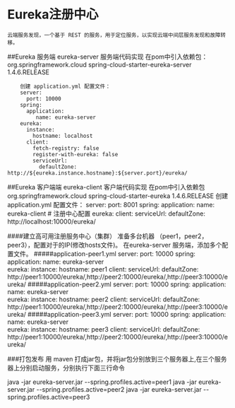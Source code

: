 # Eureka注册中心

    云端服务发现，一个基于 REST 的服务，用于定位服务，以实现云端中间层服务发现和故障转移。

##Eureka 服务端
    eureka-server 服务端代码实现
        在pom中引入依赖包：
        <dependency>
                    <groupId>org.springframework.cloud</groupId>
                    <artifactId>spring-cloud-starter-eureka-server</artifactId>
                    <version>1.4.6.RELEASE</version>
         </dependency>

        创建 application.yml 配置文件：
        server:
          port: 10000
        spring:
          application:
             name: eureka-server  
        eureka:
          instance:
            hostname: localhost
          client:
            fetch-registry: false
            register-with-eureka: false
            serviceUrl:
              defaultZone: http://${eureka.instance.hostname}:${server.port}/eureka/

##Eureka 客户端端
    eureka-client 客户端代码实现
         在pom中引入依赖包
         <dependency>
                     <groupId>org.springframework.cloud</groupId>
                     <artifactId>spring-cloud-starter-eureka</artifactId>
                     <version>1.4.6.RELEASE</version>
          </dependency>
          创建 application.yml 配置文件：
          server:
            port: 8001
          spring:
            application:
              name: eureka-client
          # 注册中心配置
          eureka:
            client:
              serviceUrl:
                defaultZone: http://localhost:10000/eureka/
                
   ####建立高可用注册服务中心（集群）
        准备多台机器 （peer1，peer2，peer3），配置对于的IP(修改hosts文件)。
        在eureka-server 服务端，添加多个配置文件。
   #####application-peer1.yml
    server:
      port: 10000
    spring:
      application:
         name: eureka-server  
    eureka:
      instance:
        hostname: peer1
      client:
        serviceUrl:
          defaultZone: http://peer1:10000/eureka/,http://peer2:10000/eureka/,http://peer3:10000/eureka/
   #####application-peer2.yml
    server:
      port: 10000
    spring:
      application:
         name: eureka-server  
    eureka:
      instance:
        hostname: peer2
      client:
        serviceUrl:
          defaultZone: http://peer1:10000/eureka/,http://peer2:10000/eureka/,http://peer3:10000/eureka/
   #####application-peer3.yml
    server:
      port: 10000
    spring:
      application:
         name: eureka-server  
    eureka:
      instance:
        hostname: peer3
      client:
        serviceUrl:
          defaultZone: http://peer1:10000/eureka/,http://peer2:10000/eureka/,http://peer3:10000/eureka/

###打包发布
用 maven 打成jar包，并将jar包分别放到三个服务器上,在三个服务器上分别启动服务，分别执行下面三行命令

java -jar eureka-server.jar --spring.profiles.active=peer1
java -jar eureka-server.jar --spring.profiles.active=peer2
java -jar eureka-server.jar --spring.profiles.active=peer3